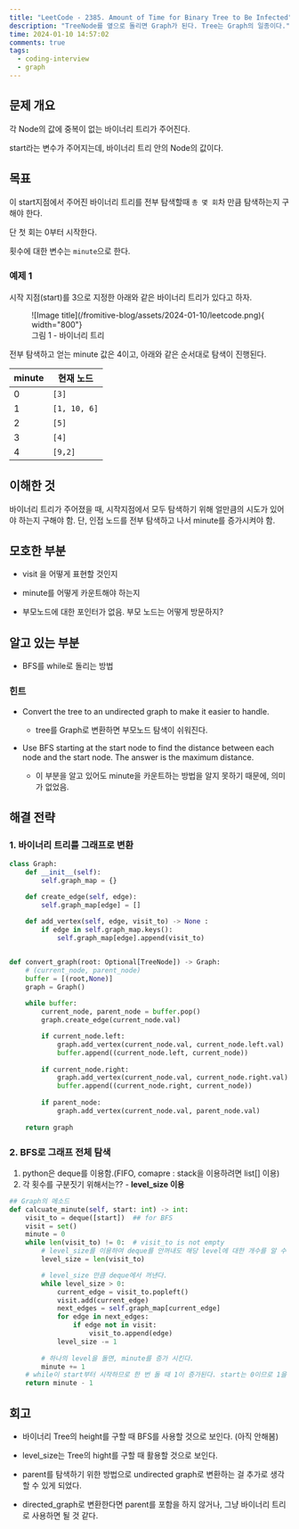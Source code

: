 ```yaml
---
title: "LeetCode - 2385. Amount of Time for Binary Tree to Be Infected"
description: "TreeNode를 옆으로 돌리면 Graph가 된다. Tree는 Graph의 일종이다."
time: 2024-01-10 14:57:02
comments: true
tags:
  - coding-interview
  - graph
---
```


## 문제 개요

각 Node의 값에 중복이 없는 바이너리 트리가 주어진다.

start라는 변수가 주어지는데, 바이너리 트리 안의 Node의 값이다.

## 목표

이 start지점에서 주어진 바이너리 트리를 전부 탐색할때 `총 몇 회`차 만큼 탐색하는지 구해야 한다.

단 첫 회는 0부터 시작한다. 

횟수에 대한 변수는 `minute`으로 한다.

### 예제 1

시작 지점(start)를 3으로 지정한 아래와 같은 바이너리 트리가 있다고 하자.

<figure markdown>
![Image title](/fromitive-blog/assets/2024-01-10/leetcode.png){ width="800"}
<figcaption>그림 1 - 바이너리 트리</figcaption>
</figure>

전부 탐색하고 얻는 minute 값은 4이고, 아래와 같은 순서대로 탐색이 진행된다.

| minute | 현재 노드    |
| ------ | ------------ |
| 0      | `[3]`        |
| 1      | `[1, 10, 6]` |
| 2      | `[5]`        |
| 3      | `[4]`        |
| 4      | `[9,2]`      |

## 이해한 것

바이너리 트리가 주어졌을 때, 시작지점에서 모두 탐색하기 위해 얼만큼의 시도가 있어야 하는지 구해야 함. 단, 인접 노드를 전부 탐색하고 나서 minute를 증가시켜야 함.

## 모호한 부분
- visit 을 어떻게 표현할 것인지

- minute를 어떻게 카운트해야 하는지

- 부모노드에 대한 포인터가 없음. 부모 노드는 어떻게 방문하지?

## 알고 있는 부분

 - BFS를 while로 돌리는 방법


### 힌트

* Convert the tree to an undirected graph to make it easier to handle.
  * tree를 Graph로 변환하면 부모노드 탐색이 쉬워진다.

* Use BFS starting at the start node to find the distance between each node and the start node. The answer is the maximum distance.
  * 이 부분을 알고 있어도 minute을 카운트하는 방법을 알지 못하기 때문에, 의미가 없었음.

## 해결 전략

### 1. 바이너리 트리를 그래프로 변환

``` python title="Graph.py"
class Graph:
    def __init__(self):
        self.graph_map = {}

    def create_edge(self, edge):
        self.graph_map[edge] = []
        
    def add_vertex(self, edge, visit_to) -> None :
        if edge in self.graph_map.keys():
            self.graph_map[edge].append(visit_to) 


def convert_graph(root: Optional[TreeNode]) -> Graph:
    # (current_node, parent_node)
    buffer = [(root,None)]
    graph = Graph()
    
    while buffer:
        current_node, parent_node = buffer.pop()
        graph.create_edge(current_node.val)

        if current_node.left:
            graph.add_vertex(current_node.val, current_node.left.val)
            buffer.append((current_node.left, current_node))
            
        if current_node.right:
            graph.add_vertex(current_node.val, current_node.right.val)
            buffer.append((current_node.right, current_node))
        
        if parent_node:
            graph.add_vertex(current_node.val, parent_node.val)
        
    return graph
```


### 2. BFS로 그래프 전체 탐색

1. python은 deque를 이용함.(FIFO, comapre : stack을 이용하려면 list[] 이용)
2. 각 횟수를 구분짓기 위해서는?? - **level_size 이용**

``` python 
## Graph의 메소드
def calcuate_minute(self, start: int) -> int:
    visit_to = deque([start])  ## for BFS
    visit = set()
    minute = 0
    while len(visit_to) != 0:  # visit_to is not empty
        # level_size를 이용하여 deque를 안꺼내도 해당 level에 대한 개수를 알 수 있음
        level_size = len(visit_to)

        # level_size 만큼 deque에서 꺼낸다.
        while level_size > 0: 
            current_edge = visit_to.popleft()
            visit.add(current_edge)
            next_edges = self.graph_map[current_edge]
            for edge in next_edges:
                if edge not in visit:
                    visit_to.append(edge)
            level_size -= 1
  
        # 하나의 level을 돌면, minute를 증가 시킨다.
        minute += 1
    # while이 start부터 시작하므로 한 번 돌 때 1이 증가된다. start는 0이므로 1을 빼준다
    return minute - 1  
```

## 회고

* 바이너리 Tree의 height를 구할 때 BFS를 사용할 것으로 보인다. (아직 안해봄)

* level_size는 Tree의 hight를 구할 때 활용할 것으로 보인다.

* parent를 탐색하기 위한 방법으로 undirected graph로 변환하는 걸 추가로 생각할 수 있게 되었다.

* directed_graph로 변환한다면 parent를 포함을 하지 않거나, 그냥 바이너리 트리로 사용하면 될 것 같다.
